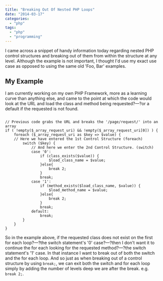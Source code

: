```yaml
---
title: "Breaking Out Of Nested PHP Loops"
date: "2014-03-17"
categories: 
  - "php"
tags: 
  - "php"
  - "programming"
---
```


I came across a snippet of handy information today regarding nested PHP control structures and breaking out of them from within the structure at any level. Although the example is not important, I thought I'd use my exact use case as opposed to using the same old 'Foo, Bar' examples.

## My Example

I am currently working on my own PHP Framework, more as a learning curve than anything else, and came to the point at which the code would look at the URL and load the class and method being requested?—?or a default if the requested is not found.

```

// Previous code grabs the URL and breaks the '/page/request/' into an array
if ( !empty($_array_request_uri) && !empty($_array_request_uri[0]) ) {
    foreach ($_array_request_uri as $key => $value) {
	// Here we have entered the 1st Control Structure (foreach)
        switch ($key) {
            // And here we enter the 2nd Control Structure. (switch)
            case '0':
                if (class_exists($value)) {
                    $load_class_name = $value;
                }else{
                    break 2;
                }
                break;
            case '1':
                if (method_exists($load_class_name, $value)) {
                    $load_method_name = $value;
                }else{
                    break 2;
                }
                break;
            default:
                break;
        }
    }
}
```

So in the example above, if the requested class does not exist on the first for each loop?—?the switch statement's '0' case?—?then I don't want it to continue the for each looking for the requested method?—?the switch statement's '1' case. In that instance I want to break out of both the switch and the for each loop. And so just as when breaking out of a control structure by using `break;`, we can exit both the switch and for each loop simply by adding the number of levels deep we are after the break. e.g. `break 2;`.

